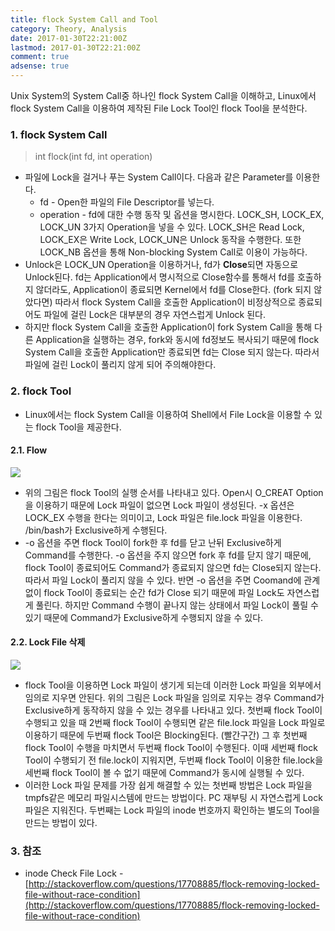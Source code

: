 ```yaml
---
title: flock System Call and Tool
category: Theory, Analysis
date: 2017-01-30T22:21:00Z
lastmod: 2017-01-30T22:21:00Z
comment: true
adsense: true
---
```


Unix System의 System Call중 하나인 flock System Call을 이해하고, Linux에서 flock System Call을 이용하여 제작된 File Lock Tool인 flock Tool을 분석한다.

### 1. flock System Call

> int flock(int fd, int operation)

* 파일에 Lock을 걸거나 푸는 System Call이다. 다음과 같은 Parameter를 이용한다.
  * fd - Open한 파일의 File Descriptor를 넣는다.
  * operation - fd에 대한 수행 동작 및 옵션을 명시한다. LOCK_SH, LOCK_EX, LOCK_UN 3가지 Operation을 넣을 수 있다. LOCK_SH은 Read Lock, LOCK_EX은 Write Lock, LOCK_UN은 Unlock 동작을 수행한다. 또한 LOCK_NB 옵션을 통해 Non-blocking System Call로 이용이 가능하다.
* Unlock은 LOCK_UN Operation을 이용하거나, fd가 **Close**되면 자동으로 Unlock된다. fd는 Application에서 명시적으로 Close함수를 통해서 fd를 호출하지 않더라도, Application이 종료되면 Kernel에서 fd를 Close한다. (fork 되지 않았다면) 따라서 flock System Call을 호출한 Application이 비정상적으로 종료되어도 파일에 걸린 Lock은 대부분의 경우 자연스럽게 Unlock 된다.
* 하지만 flock System Call을 호출한 Application이 fork System Call을 통해 다른 Application을 실행하는 경우, fork와 동시에 fd정보도 복사되기 때문에 flock System Call을 호출한 Application만 종료되면 fd는 Close 되지 않는다. 따라서 파일에 걸린 Lock이 풀리지 않게 되어 주의해야한다.

### 2. flock Tool

* Linux에서는 flock System Call을 이용하여 Shell에서 File Lock을 이용할 수 있는 flock Tool을 제공한다.

#### 2.1. Flow

![]({{site.baseurl}}/images/theory_analysis/flock_System_Call_Tool/flock_tool_flow.PNG)

* 위의 그림은 flock Tool의 실행 순서를 나타내고 있다. Open시 O_CREAT Option을 이용하기 때문에 Lock 파일이 없으면 Lock 파일이 생성된다. -x 옵션은 LOCK_EX 수행을 한다는 의미이고, Lock 파일은 file.lock 파일을 이용한다. /bin/bash가 Exclusive하게 수행된다.
* -o 옵션을 주면 flock Tool이 fork한 후 fd를 닫고 난뒤 Exclusive하게 Command를 수행한다. -o 옵션을 주지 않으면 fork 후 fd를 닫지 않기 때문에, flock Tool이 종료되어도 Command가 종료되지 않으면 fd는 Close되지 않는다. 따라서 파일 Lock이 풀리지 않을 수 있다. 반면 -o 옵션을 주면 Coomand에 관계 없이 flock Tool이 종료되는 순간 fd가 Close 되기 때문에 파일 Lock도 자연스럽게 풀린다. 하지만 Command 수행이 끝나지 않는 상태에서 파일 Lock이 풀릴 수 있기 때문에 Command가 Exclusive하게 수행되지 않을 수 있다.

#### 2.2. Lock File 삭제

![]({{site.baseurl}}/images/theory_analysis/flock_System_Call_Tool/flock_tool_file_delete.PNG)

* flock Tool을 이용하면 Lock 파일이 생기게 되는데 이러한 Lock 파일을 외부에서 임의로 지우면 안된다. 위의 그림은 Lock 파일을 임의로 지우는 경우 Command가 Exclusive하게 동작하지 않을 수 있는 경우를 나타내고 있다. 첫번째 flock Tool이 수행되고 있을 때 2번째 flock Tool이 수행되면 같은 file.lock 파일을 Lock 파일로 이용하기 때문에 두번째 flock Tool은 Blocking된다. (빨간구간) 그 후 첫번째 flock Tool이 수행을 마치면서 두번째 flock Tool이 수행된다. 이때 세번째 flock Tool이 수행되기 전 file.lock이 지워지면, 두번째 flock Tool이 이용한 file.lock을 세번째 flock Tool이 볼 수 없기 때문에 Command가 동시에 실행될 수 있다.
* 이러한 Lock 파일 문제를 가장 쉽게 해결할 수 있는 첫번째 방법은 Lock 파일을 tmpfs같은 메모리 파일시스템에 만드는 방법이다. PC 재부팅 시 자연스럽게 Lock 파일은 지워진다. 두번째는 Lock 파일의 inode 번호까지 확인하는 별도의 Tool을 만드는 방법이 있다.

### 3. 참조

* inode Check File Lock - [http://stackoverflow.com/questions/17708885/flock-removing-locked-file-without-race-condition](http://stackoverflow.com/questions/17708885/flock-removing-locked-file-without-race-condition)

